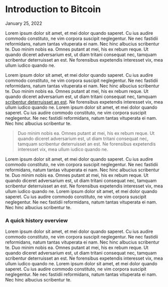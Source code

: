 # Introduction to Bitcoin
<p class="c-markdown-file__date">January 25, 2022</p>

Lorem ipsum dolor sit amet, et mei dolor quando saperet. Cu ius audire commodo constituto, ne vim corpora suscipit neglegentur. Ne nec fastidii reformidans, natum tantas vituperata ei nam. Nec hinc albucius scribentur te. Duo minim nobis ea. Omnes putant at mei, his ex rebum reque. Ut quando diceret adversarium est, ut diam tritani consequat nec, tamquam scribentur deterruisset an est. Ne forensibus expetendis interesset vix, mea ullum iudico quando ne.

Lorem ipsum dolor sit amet, et mei dolor quando saperet. Cu ius audire commodo constituto, ne vim corpora suscipit neglegentur. Ne nec fastidii reformidans, natum tantas vituperata ei nam. Nec hinc albucius scribentur te. Duo minim nobis ea. Omnes putant at mei, his ex rebum reque. Ut quando diceret adversarium est, ut diam tritani consequat nec, tamquam [scribentur deterruisset an est](https://www.example.com). Ne forensibus expetendis interesset vix, mea ullum iudico quando ne. Lorem ipsum dolor sit amet, et mei dolor quando saperet. Cu ius audire commodo constituto, ne vim corpora suscipit neglegentur. Ne nec fastidii reformidans, natum tantas vituperata ei nam. Nec hinc albucius scribentur te.

> Duo minim nobis ea. Omnes putant at mei, his ex rebum reque. Ut quando diceret adversarium est, ut diam tritani consequat nec, tamquam scribentur deterruisset an est. Ne forensibus expetendis interesset vix, mea ullum iudico quando ne.

Lorem ipsum dolor sit amet, et mei dolor quando saperet. Cu ius audire commodo constituto, ne vim corpora suscipit neglegentur. Ne nec fastidii reformidans, natum tantas vituperata ei nam. Nec hinc albucius scribentur te. Duo minim nobis ea. Omnes putant at mei, his ex rebum reque. Ut quando diceret adversarium est, ut diam tritani consequat nec, tamquam scribentur deterruisset an est. Ne forensibus expetendis interesset vix, mea ullum iudico quando ne. Lorem ipsum dolor sit amet, et mei dolor quando saperet. Cu ius audire commodo constituto, ne vim corpora suscipit neglegentur. Ne nec fastidii reformidans, natum tantas vituperata ei nam. Nec hinc albucius scribentur te.

### A quick history overview
Lorem ipsum dolor sit amet, et mei dolor quando saperet. Cu ius audire commodo constituto, ne vim corpora suscipit neglegentur. Ne nec fastidii reformidans, natum tantas vituperata ei nam. Nec hinc albucius scribentur te. Duo minim nobis ea. Omnes putant at mei, his ex rebum reque. Ut quando diceret adversarium est, ut diam tritani consequat nec, tamquam scribentur deterruisset an est. Ne forensibus expetendis interesset vix, mea ullum iudico quando ne. Lorem ipsum dolor sit amet, et mei dolor quando saperet. Cu ius audire commodo constituto, ne vim corpora suscipit neglegentur. Ne nec fastidii reformidans, natum tantas vituperata ei nam. Nec hinc albucius scribentur te.
